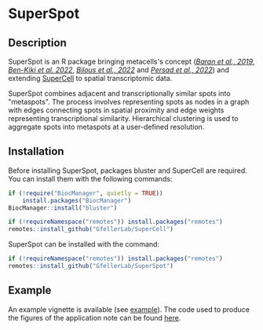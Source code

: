 # SuperSpot
## Description
SuperSpot is an R package bringing metacells's concept ([*Baran et al., 2019*](https://doi.org/10.1186/s13059-019-1812-2), [*Ben-Kiki et al. 2022*](https://doi.org/10.1186/s13059-022-02667-1), [*Bilous et al., 2022*](https://doi.org/10.1186/s12859-022-04861-1) and [*Persad et al., 2022*](https://doi.org/10.1038/s41587-023-01716-9)) and extending [SuperCell](https://github.com/GfellerLab/SuperCell) to spatial transcriptomic data.

SuperSpot combines adjacent and transcriptionally similar spots into "metaspots". The process involves representing spots as nodes in a graph with edges connecting spots in spatial proximity and edge weights representing transcriptional similarity. Hierarchical clustering is used to aggregate spots into metaspots at a user-defined resolution.



## Installation
Before installing SuperSpot, packages bluster and SuperCell are required. You can install them with the following commands:
``` r
if (!require("BiocManager", quietly = TRUE))
    install.packages("BiocManager")
BiocManager::install("bluster")

if (!requireNamespace("remotes")) install.packages("remotes")
remotes::install_github("GfellerLab/SuperCell")
```

SuperSpot can be installed with the command:
``` r
if (!requireNamespace("remotes")) install.packages("remotes")
remotes::install_github("GfellerLab/SuperSpot")
```

## Example
An example vignette is available (see [example](./example.md)).
The code used to produce the figures of the application note can be found [here](./figures/).
